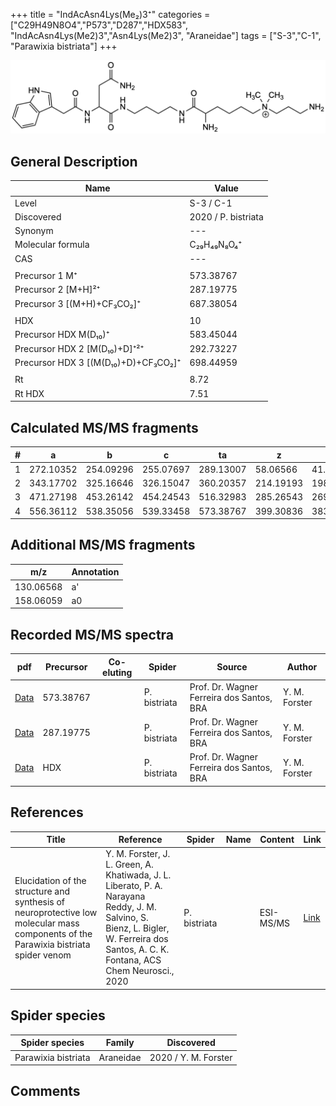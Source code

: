 +++
title = "IndAcAsn4Lys(Me₂)3⁺"
categories = ["C29H49N8O4","P573","D287","HDX583",
"IndAcAsn4Lys(Me2)3","Asn4Lys(Me2)3",
"Araneidae"]
tags = ["S-3","C-1",
"Parawixia bistriata"]
+++

![](/img/IndAcAsn4Lys(Me2)3.png)

## General Description

| Name                       | Value              |
|----------------------------|--------------------|
| Level                      | S-3 / C-1          |
| Discovered                 | 2020 / P. bistriata |
| Synonym                    | ---                |
| Molecular formula          | C₂₉H₄₉N₈O₄⁺                   |
| CAS                        | ---                |
|                            |                    |
| Precursor 1  M⁺         | 573.38767                   |
| Precursor 2 [M+H]²⁺       | 287.19775                   |
| Precursor 3 [(M+H)+CF₃CO₂]⁺               | 687.38054                   |
|                            |                    |
| HDX                        | 10                   |
| Precursor HDX    M(D₁₀)⁺   | 583.45044                   |
| Precursor HDX 2 [M(D₁₀)+D]⁺²⁺ | 292.73227                   |
| Precursor HDX 3 [(M(D₁₀)+D)+CF₃CO₂]⁺           | 698.44959                   |
|                            |                    |
| Rt                         | 8.72                   |
| Rt HDX                     | 7.51                   |

## Calculated MS/MS fragments

| # | a         | b         | c         | ta        | z         | y         | tz        |
|---|-----------|-----------|-----------|-----------|-----------|-----------|-----------|
| 1 | 272.10352 | 254.09296 | 255.07697 | 289.13007 | 58.06566 | 41.03911 | 103.12352 |
| 2 | 343.17702 | 325.16646 | 326.15047 | 360.20357 | 214.19193 | 198.17320 | 231.21848 |
| 3 | 471.27198 | 453.26142 | 454.24543 | 516.32983 | 285.26543 | 269.24670 | 302.29198 |
| 4 | 556.36112 | 538.35056 | 539.33458 | 573.38767 | 399.30836 | 383.28963 | 416.33491 |


## Additional MS/MS fragments

| m/z | Annotation |
|-----|------------|
| 130.06568 | a'         |
| 158.06059 | a0         |

## Recorded MS/MS spectra

| pdf                                             | Precursor | Co-eluting | Spider      | Source                       | Author        |
|-------------------------------------------------|-----------|------------|-------------|------------------------------|---------------|
| [Data](/pdf/P-bistriata/573_IndAcAsn4Lys(Me2)3_Pb.pdf) | 573.38767 |           | P. bistriata | Prof. Dr. Wagner Ferreira dos Santos, BRA  | Y. M. Forster |
| [Data](/pdf/P-bistriata/573_IndAcAsn4Lys(Me2)3_Pb_2.pdf) | 287.19775 |           | P. bistriata | Prof. Dr. Wagner Ferreira dos Santos, BRA  | Y. M. Forster |
| [Data](/pdf/P-bistriata/573_IndAcAsn4Lys(Me2)3_Pb_HDX.pdf) | HDX |           | P. bistriata | Prof. Dr. Wagner Ferreira dos Santos, BRA  | Y. M. Forster |

## References

| Title | Reference | Spider | Name | Content | Link |
|-------|-----------|--------|------|---------|------|
| Elucidation of the structure and synthesis of neuroprotective low molecular mass components of the Parawixia bistriata spider venom      | Y. M. Forster, J. L. Green, A. Khatiwada, J. L. Liberato, P. A. Narayana Reddy, J. M. Salvino, S. Bienz, L. Bigler, W. Ferreira dos Santos, A. C. K. Fontana, ACS Chem Neurosci., 2020          | P. bistriata       |      | ESI-MS/MS        | [Link](https://pubs.acs.org/doi/10.1021/acschemneuro.0c00007)     |

## Spider species

| Spider species     | Family     | Discovered           |
|--------------------|------------|----------------------|
| Parawixia bistriata | Araneidae | 2020 / Y. M. Forster |


## Comments